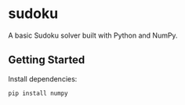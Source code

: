 # sudoku

A basic Sudoku solver built with Python and NumPy.

## Getting Started

Install dependencies:

```bash
pip install numpy
